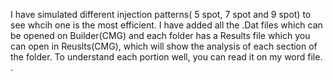 I have simulated different injection patterns( 5 spot, 7 spot and 9 spot) to see whcih one is the most efficient. I have added 
all the .Dat files which can be opened on Builder(CMG) and each folder has a Results file which you can open in Reuslts(CMG),
which will show the analysis of each section of the folder. To understand each portion well, you can read it on my word file.
.